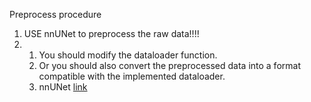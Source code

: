 Preprocess procedure

1. USE nnUNet to preprocess the raw data!!!!
2. 1) You should modify the dataloader function.
   2) Or you should also convert the preprocessed data into a format compatible with the implemented dataloader.
   3) nnUNet [link](https://github.com/MIC-DKFZ/nnUNet)
